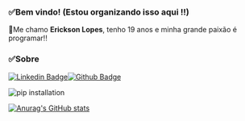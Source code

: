 ### ✅Bem vindo! (Estou organizando isso aqui !!)

👋Me chamo **Erickson Lopes**, tenho 19 anos e minha grande paixão é programar!!

### ✅Sobre 

[![Linkedin Badge](https://img.shields.io/badge/-LinkedIn-blue?style=flat-square&logo=Linkedin&logoColor=white&link=https://linkedin.com/in/brunoluiss)](https://www.linkedin.com/in/ericksonlopesdev/)[![Github Badge](https://img.shields.io/badge/-Github-000?style=flat-square&logo=Github&logoColor=white&link=https://github.com/Erickson-lopes-dev)](https://github.com/Erickson-lopes-dev)

   ![pip installation](tests/golden-images/saying-russian.svg)
   
[![Anurag's GitHub stats](https://github-readme-stats.vercel.app/api?username=Erickson-lopes-dev&show_icons=true&theme=tokyonight)](https://github.com/Erickson-lopes-dev/github-readme-stats)
